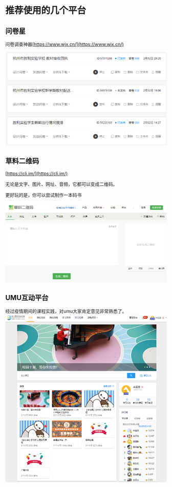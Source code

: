 # 推荐使用的几个平台

## 问卷星

问卷调查神器[https://www.wjx.cn/](https://www.wjx.cn/)

![](/assets/wjx.png)

## 草料二维码

[https://cli.im/](https://cli.im/)

无论是文字、图片、网址、音频，它都可以变成二维码。

更好玩的是，你可以尝试制作一本码书

![](/assets/cl)

## UMU互动平台

经过疫情期间的课程实践，对umu大家肯定意见非常熟悉了。![](/assets/umut.png)



